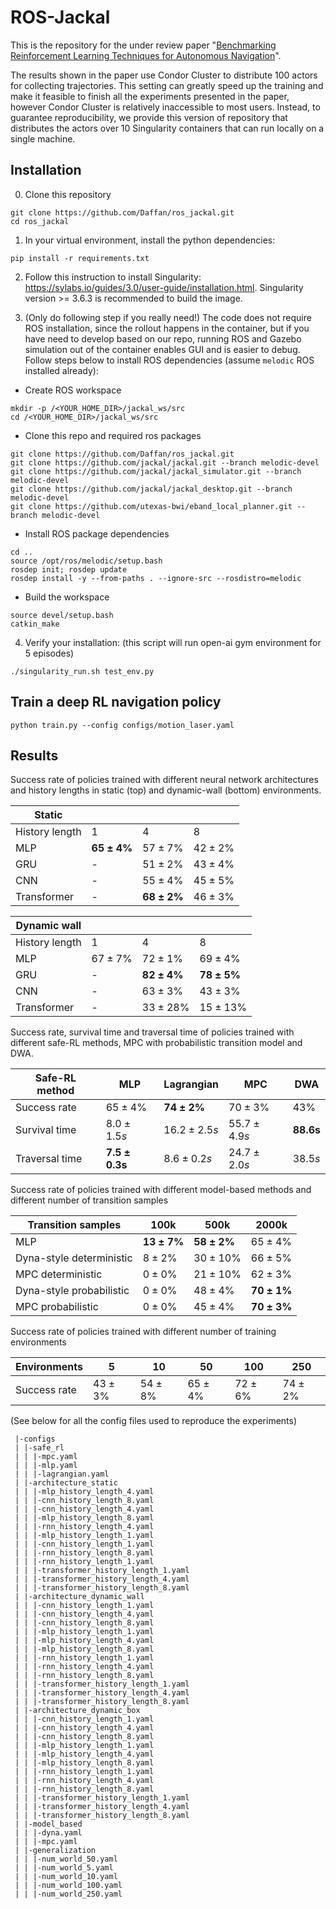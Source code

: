 # ROS-Jackal
This is the repository for the under review paper "[Benchmarking Reinforcement Learning Techniques for Autonomous Navigation]()".

The results shown in the paper use Condor Cluster to distribute 100 actors for collecting trajectories. This setting can greatly speed up the training and make it feasible to finish all the experiments presented in the paper, however Condor Cluster is relatively inaccessible to most users. Instead, to guarantee reproducibility, we provide this version of repository that distributes the actors over 10 Singularity containers that can run locally on a single machine.

## Installation
0. Clone this repository
```
git clone https://github.com/Daffan/ros_jackal.git
cd ros_jackal
```

1. In your virtual environment, install the python dependencies:
```
pip install -r requirements.txt
```

2. Follow this instruction to install Singularity: https://sylabs.io/guides/3.0/user-guide/installation.html. Singularity version >= 3.6.3 is recommended to build the image.

3. (Only do following step if you really need!) The code does not require ROS installation, since the rollout happens in the container, but if you have need to develop based on our repo, running ROS and Gazebo simulation out of the container enables GUI and is easier to debug. Follow steps below to install ROS dependencies (assume `melodic` ROS installed already):

* Create ROS workspace
```
mkdir -p /<YOUR_HOME_DIR>/jackal_ws/src
cd /<YOUR_HOME_DIR>/jackal_ws/src
```

* Clone this repo and required ros packages
```
git clone https://github.com/Daffan/ros_jackal.git
git clone https://github.com/jackal/jackal.git --branch melodic-devel
git clone https://github.com/jackal/jackal_simulator.git --branch melodic-devel
git clone https://github.com/jackal/jackal_desktop.git --branch melodic-devel
git clone https://github.com/utexas-bwi/eband_local_planner.git --branch melodic-devel
```

* Install ROS package dependencies
```
cd ..
source /opt/ros/melodic/setup.bash
rosdep init; rosdep update
rosdep install -y --from-paths . --ignore-src --rosdistro=melodic
```

* Build the workspace
```
source devel/setup.bash
catkin_make
```

4. Verify your installation: (this script will run open-ai gym environment for 5 episodes)
```
./singularity_run.sh test_env.py
```

## Train a deep RL navigation policy
```
python train.py --config configs/motion_laser.yaml
```

## Results
Success rate of policies trained with different neural network architectures and history lengths in static (top) and dynamic-wall (bottom) environments.


| **Static**     |                           |                           |              |
|----------------|---------------------------|---------------------------|--------------|
| History length | 1                         | 4                         | 8            |
| MLP            | $\boldsymbol{65 \pm 4\%}$ | $57 \pm 7\%$              | $42 \pm 2\%$ |
| GRU            | -                         | $51 \pm 2\%$              | $43 \pm 4\%$ |
| CNN            | -                         | $55 \pm 4\%$              | $45 \pm 5\%$ |
| Transformer    | -                         | $\boldsymbol{68 \pm 2\%}$ | $46 \pm 3\%$ |

| **Dynamic wall** |              |                           |                           |
|------------------|--------------|---------------------------|---------------------------|
| History length   | 1            | 4                         | 8                         |
| MLP              | $67 \pm 7\%$ | $72 \pm 1\%$              | $69 \pm 4\%$              |
| GRU              | -            | $\boldsymbol{82 \pm 4\%}$ | $\boldsymbol{78 \pm 5\%}$ |
| CNN              | -            | $63 \pm 3\%$              | $43 \pm 3\%$              |
| Transformer      | -            | $33 \pm 28\%$             | $15 \pm 13\%$             |

Success rate, survival time and traversal time of policies trained with different safe-RL methods, MPC with probabilistic transition model and DWA.

| **Safe-RL method** | **MLP**                     | **Lagrangian**            | **MPC**         | **DWA**              |
|--------------------|-----------------------------|---------------------------|-----------------|----------------------|
| Success rate       | $65 \pm 4\%$                | $\boldsymbol{74 \pm 2\%}$ | $70 \pm 3\%$    | $43\%$               |   |
| Survival time      | $8.0 \pm 1.5s$              | $16.2 \pm 2.5s$           | $55.7 \pm 4.9s$ | $\boldsymbol{88.6s}$ |   |
| Traversal time     | $\boldsymbol{7.5 \pm 0.3s}$ | $8.6 \pm 0.2s$            | $24.7 \pm 2.0s$ | $38.5s$              |   |

Success rate of policies trained with different model-based methods and different number of transition samples

| **Transition samples**   | **100k**                  | **500k**                  | **2000k**                 |
|--------------------------|---------------------------|---------------------------|---------------------------|
| MLP                      | $\boldsymbol{13 \pm 7\%}$ | $\boldsymbol{58 \pm 2\%}$ | $65 \pm 4\%$              |
| Dyna-style deterministic | $8 \pm 2\%$               | $30 \pm 10\%$             | $66 \pm 5\%$              |
| MPC deterministic        | $0 \pm 0\%$               | $21 \pm 10\%$             | $62 \pm 3\%$              |
| Dyna-style probabilistic | $0 \pm 0\%$               | $48 \pm 4\%$              | $\boldsymbol{70 \pm 1\%}$ |
| MPC probabilistic        | $0 \pm 0\%$               | $45 \pm 4\%$              | $\boldsymbol{70 \pm 3\%}$ |

Success rate of policies trained with different number of training environments

| **Environments** | **5**        | **10**       | **50**       | **100**      | **250**       |
|------------------|--------------|--------------|--------------|--------------|---------------|
| Success rate     | $43 \pm 3\%$ | $54 \pm 8\%$ | $65 \pm 4\%$ | $72 \pm 6\%$ | $74 \pm 2 \%$ |


(See below for all the config files used to reproduce the experiments)
```
 |-configs
 | |-safe_rl
 | | |-mpc.yaml
 | | |-mlp.yaml
 | | |-lagrangian.yaml
 | |-architecture_static
 | | |-mlp_history_length_4.yaml
 | | |-cnn_history_length_8.yaml
 | | |-cnn_history_length_4.yaml
 | | |-mlp_history_length_8.yaml
 | | |-rnn_history_length_4.yaml
 | | |-mlp_history_length_1.yaml
 | | |-cnn_history_length_1.yaml
 | | |-rnn_history_length_8.yaml
 | | |-rnn_history_length_1.yaml
 | | |-transformer_history_length_1.yaml
 | | |-transformer_history_length_4.yaml
 | | |-transformer_history_length_8.yaml
 | |-architecture_dynamic_wall
 | | |-cnn_history_length_1.yaml
 | | |-cnn_history_length_4.yaml
 | | |-cnn_history_length_8.yaml
 | | |-mlp_history_length_1.yaml
 | | |-mlp_history_length_4.yaml
 | | |-mlp_history_length_8.yaml
 | | |-rnn_history_length_1.yaml
 | | |-rnn_history_length_4.yaml
 | | |-rnn_history_length_8.yaml
 | | |-transformer_history_length_1.yaml
 | | |-transformer_history_length_4.yaml
 | | |-transformer_history_length_8.yaml
 | |-architecture_dynamic_box
 | | |-cnn_history_length_1.yaml
 | | |-cnn_history_length_4.yaml
 | | |-cnn_history_length_8.yaml
 | | |-mlp_history_length_1.yaml
 | | |-mlp_history_length_4.yaml
 | | |-mlp_history_length_8.yaml
 | | |-rnn_history_length_1.yaml
 | | |-rnn_history_length_4.yaml
 | | |-rnn_history_length_8.yaml
 | | |-transformer_history_length_1.yaml
 | | |-transformer_history_length_4.yaml
 | | |-transformer_history_length_8.yaml
 | |-model_based
 | | |-dyna.yaml
 | | |-mpc.yaml
 | |-generalization
 | | |-num_world_50.yaml
 | | |-num_world_5.yaml
 | | |-num_world_10.yaml
 | | |-num_world_100.yaml
 | | |-num_world_250.yaml
```